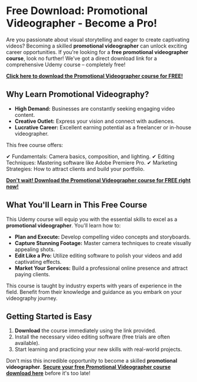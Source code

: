 # Free Download: Promotional Videographer - Become a Pro!

Are you passionate about visual storytelling and eager to create captivating videos? Becoming a skilled **promotional videographer** can unlock exciting career opportunities. If you're looking for a **free promotional videographer course**, look no further! We’ve got a direct download link for a comprehensive Udemy course – completely free!

[**Click here to download the Promotional Videographer course for FREE!**](https://udemywork.com/promotional-videographer)

## Why Learn Promotional Videography?

*   **High Demand:** Businesses are constantly seeking engaging video content.
*   **Creative Outlet:** Express your vision and connect with audiences.
*   **Lucrative Career:** Excellent earning potential as a freelancer or in-house videographer.

This free course offers:

✔ Fundamentals: Camera basics, composition, and lighting.
✔ Editing Techniques: Mastering software like Adobe Premiere Pro.
✔ Marketing Strategies: How to attract clients and build your portfolio.

[**Don't wait! Download the Promotional Videographer course for FREE right now!**](https://udemywork.com/promotional-videographer)

## What You'll Learn in This Free Course

This Udemy course will equip you with the essential skills to excel as a **promotional videographer**. You'll learn how to:

*   **Plan and Execute:** Develop compelling video concepts and storyboards.
*   **Capture Stunning Footage:** Master camera techniques to create visually appealing shots.
*   **Edit Like a Pro:** Utilize editing software to polish your videos and add captivating effects.
*   **Market Your Services:** Build a professional online presence and attract paying clients.

This course is taught by industry experts with years of experience in the field. Benefit from their knowledge and guidance as you embark on your videography journey.

## Getting Started is Easy

1.  **Download** the course immediately using the link provided.
2.  Install the necessary video editing software (free trials are often available).
3.  Start learning and practicing your new skills with real-world projects.

Don't miss this incredible opportunity to become a skilled **promotional videographer**. **[Secure your free Promotional Videographer course download here](https://udemywork.com/promotional-videographer)** before it's too late!
